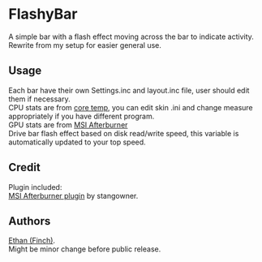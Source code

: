 # FlashyBar
A simple bar with a flash effect moving across the bar to indicate activity.  
Rewrite from my setup for easier general use.

## Usage
Each bar have their own Settings.inc and layout.inc file, user should edit them if necessary.  
CPU stats are from [core temp](https://www.alcpu.com/CoreTemp/), you can edit skin .ini and change measure appropriately if you have different program.  
GPU stats are from [MSI Afterburner](https://www.guru3d.com/files-details/msi-afterburner-beta-download.html)  
Drive bar flash effect based on disk read/write speed, this variable is automatically updated to your top speed.

## Credit
Plugin included:  
[MSI Afterburner plugin](https://forums.guru3d.com/threads/rainmeter-plugin-for-msi-afterburner.319558/) by stangowner.    

## Authors
[Ethan (Finch)](https://github.com/callmeEthan).  
Might be minor change before public release.  
